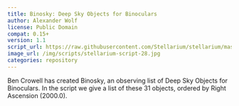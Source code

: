 ```yaml
---
title: Binosky: Deep Sky Objects for Binoculars
author: Alexander Wolf
license: Public Domain
compat: 0.15+
version: 1.1
script_url: https://raw.githubusercontent.com/Stellarium/stellarium/master/scripts/binosky.ssc
image_url: /img/scripts/stellarium-script-28.jpg
categories: repository
---
```

Ben Crowell has created Binosky, an observing list of Deep Sky Objects for Binoculars. In the script we give a list of these 31 objects, ordered by Right Ascension (2000.0).
